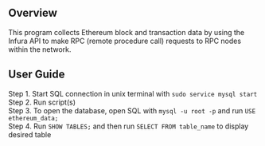 ## Overview

This program collects Ethereum block and transaction data by using the Infura API to make RPC (remote procedure call) requests to RPC nodes within the network.

## User Guide
Step 1. Start SQL connection in unix terminal with `sudo service mysql start`\
Step 2. Run script(s)\
Step 3. To open the database, open SQL with `mysql -u root -p` and run `USE ethereum_data;`\
Step 4. Run `SHOW TABLES;` and then run `SELECT FROM table_name` to display desired table
